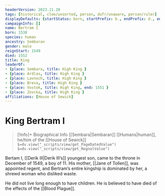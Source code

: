 ```yaml
---
headerVersion: 2023.11.20
tags: [historical, clee/unsorted, person, dufr/unaware, person/ruler]
displayDefaults: {startStatus: born, startPrefix: b., endPrefix: d., endStatus: died}
campaignInfo: []
name: Bertram I
born: 1538
species: human
ancestry: Sembaran
gender: male
reignStart: 1549
died: 1552
title: King
leaderOf: 
- {place: Sembara, title: High King }
- {place: Ardlas, title: High King }
- {place: Lavnoch, title: High King }
- {place: Breva, title: High King }
- {place: Vostok, title: High King, end: 1551 }
- {place: Zovcka, title: High King }
affiliations: [House of Sewick]
---
```

# King Bertram I
>[!info]+ Biographical Info
> [[Sembara|Sembaran]] [[Humans|human]], he/him of the [[House of Sewick]]
> `$=dv.view("_scripts/view/get_PageDatedValue")`
> `$=dv.view("_scripts/view/get_RegnalValue")`

Bertam I, [[Derik III|Derik III’s]] youngest son, came to the throne in December of 1549, a boy of 11. His mother, [[Jane of Tollen]], was appointed regent, and Bertram’s entire kingship is dominated by her, a shrewd woman who disliked waste.

He did not live long enough to have children. He is believed to have died of the effects of the [[Blood Plague]].
